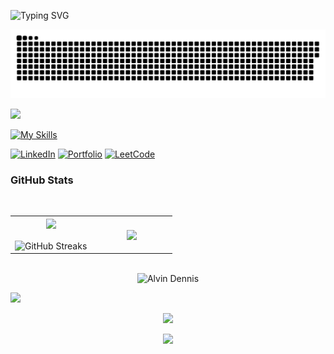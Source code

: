 ![Typing SVG](https://readme-typing-svg.herokuapp.com?font=Kode+Mono&pause=1000&color=49F781&random=false&width=435&lines=Programmer)


<div align="center">
 
![](https://raw.githubusercontent.com/alvin-dennis/alvin-dennis/master/assets/snake.svg)
</div>


![](https://hit.yhype.me/github/profile?user_id=94307781)



[![My Skills](https://skillicons.dev/icons?i=django,react,jquery,js,mongodb,java,python,c,linux)](https://skillicons.dev)

<a href="https://www.linkedin.com/in//">![LinkedIn](https://img.shields.io/badge/linkedin-000000?style=for-the-badge&logo=linkedin&logoColor=blue)<a>
<a href="https://shivarama02.github.io/">![Portfolio](https://img.shields.io/badge/Portfolio-000000?style=for-the-badge&logo=&logoColor=white)<a>
<a href="https://leetcode.com/shivarama02/">![LeetCode](https://img.shields.io/badge/LeetCode-000000?style=for-the-badge&logo=LeetCode&logoColor=#d16c06)<a>

<h3 align="left">GitHub Stats</h3>

</br>

<p align="center">
 
  <!--- stats (start) -->
<table align="center">
<tr border="none">
<td width="50%" align="center">
  
  <img  align="center"  src="https://github-readme-stats.vercel.app/api?username=abhxi-r-s&theme=dark&show_icons=true&count_private=true&include_all_commits=false" />
  <br></br>
  <img  align="center" src="https://github-readme-streak-stats.herokuapp.com/?user=shivarama02&theme=dark&hide_border=false" alt="GitHub Streaks"/> 
</td>

<td width="50%" align="center">

  <img  align="center"  src="https://github-readme-stats.anuraghazra1.vercel.app/api/top-langs/?username=shivarama02&theme=dark&hide_border=false&no-bg=true&no-frame=true&langs_count=10"/>
  
  </td>
</tr>
</table>

<br>

<div align="center">
  <img width="868px" src="https://github-readme-activity-graph.vercel.app/graph?username=abhxi-r-s&theme=react-dark" alt="Alvin Dennis"/>
</div>


 <img src="https://user-images.githubusercontent.com/73097560/115834477-dbab4500-a447-11eb-908a-139a6edaec5c.gif"></a>
<br>
 
 <div align="center">
 <p align="center"">
<img src="https://media.giphy.com/media/jpVnC65DmYeyRL4LHS/giphy.gif" width="20%">
</p>


<img src="https://user-images.githubusercontent.com/73097560/115834477-dbab4500-a447-11eb-908a-139a6edaec5c.gif"></a>

<br>

<div></div>
</div>

